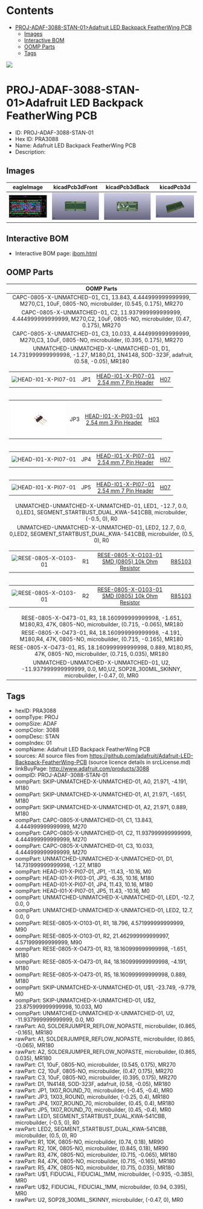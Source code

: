 



Contents
========

* [PROJ-ADAF-3088-STAN-01>Adafruit LED Backpack FeatherWing PCB](#proj-adaf-3088-stan-01adafruit-led-backpack-featherwing-pcb)
	* [Images](#images)
	* [Interactive BOM](#interactive-bom)
	* [OOMP Parts](#oomp-parts)
	* [Tags](#tags)
  
![][im]
# PROJ-ADAF-3088-STAN-01>Adafruit LED Backpack FeatherWing PCB

- ID: PROJ-ADAF-3088-STAN-01
- Hex ID: PRA3088
- Name: Adafruit LED Backpack FeatherWing PCB
- Description: 

## Images
  
  

|eagleImage|kicadPcb3dFront|kicadPcb3dBack|kicadPcb3d|
| :---: | :---: | :---: | :---: |
|[![eagleImage](eagleImage_140.png)](eagleImage_600.png)|[![kicadPcb3dFront](kicadPcb3dFront_140.png)](kicadPcb3dFront_600.png)|[![kicadPcb3dBack](kicadPcb3dBack_140.png)](kicadPcb3dBack_600.png)|[![kicadPcb3d](kicadPcb3d_140.png)](kicadPcb3d_600.png)|

## Interactive BOM

- Interactive BOM page: [ibom.html](kicad/bom/ibom.html)

## OOMP Parts
  

|OOMP Parts|
| :---: |
|CAPC-0805-X-UNMATCHED-01, C1, 13.843, 4.444999999999999, M270,C1, 10uF, 0805-NO, microbuilder, (0.545, 0.175), MR270|
|CAPC-0805-X-UNMATCHED-01, C2, 11.937999999999999, 4.444999999999999, M270,C2, 10uF, 0805-NO, microbuilder, (0.47, 0.175), MR270|
|CAPC-0805-X-UNMATCHED-01, C3, 10.033, 4.444999999999999, M270,C3, 10uF, 0805-NO, microbuilder, (0.395, 0.175), MR270|
|UNMATCHED-UNMATCHED-X-UNMATCHED-01, D1, 14.731999999999998, -1.27, M180,D1, 1N4148, SOD-323F, adafruit, (0.58, -0.05), MR180|
|<table><tr><td>![HEAD-I01-X-PI07-01](https://raw.githubusercontent.com/oomlout/oomlout_OOMP_parts/main/HEAD-I01-X-PI07-01/image_140.jpg)</td><td> JP1</td><td>[HEAD-I01-X-PI07-01<br>2.54 mm 7 Pin Header](https://github.com/oomlout/oomlout_OOMP_parts/tree/main/HEAD-I01-X-PI07-01/)</td><td>[H07](https://github.com/oomlout/oomlout_OOMP_parts/tree/main/HEAD-I01-X-PI07-01/)</td></tr></table>|
|<table><tr><td>![HEAD-I01-X-PI03-01](https://raw.githubusercontent.com/oomlout/oomlout_OOMP_parts/main/HEAD-I01-X-PI03-01/image_140.jpg)</td><td> JP3</td><td>[HEAD-I01-X-PI03-01<br>2.54 mm 3 Pin Header](https://github.com/oomlout/oomlout_OOMP_parts/tree/main/HEAD-I01-X-PI03-01/)</td><td>[H03](https://github.com/oomlout/oomlout_OOMP_parts/tree/main/HEAD-I01-X-PI03-01/)</td></tr></table>|
|<table><tr><td>![HEAD-I01-X-PI07-01](https://raw.githubusercontent.com/oomlout/oomlout_OOMP_parts/main/HEAD-I01-X-PI07-01/image_140.jpg)</td><td> JP4</td><td>[HEAD-I01-X-PI07-01<br>2.54 mm 7 Pin Header](https://github.com/oomlout/oomlout_OOMP_parts/tree/main/HEAD-I01-X-PI07-01/)</td><td>[H07](https://github.com/oomlout/oomlout_OOMP_parts/tree/main/HEAD-I01-X-PI07-01/)</td></tr></table>|
|<table><tr><td>![HEAD-I01-X-PI07-01](https://raw.githubusercontent.com/oomlout/oomlout_OOMP_parts/main/HEAD-I01-X-PI07-01/image_140.jpg)</td><td> JP5</td><td>[HEAD-I01-X-PI07-01<br>2.54 mm 7 Pin Header](https://github.com/oomlout/oomlout_OOMP_parts/tree/main/HEAD-I01-X-PI07-01/)</td><td>[H07](https://github.com/oomlout/oomlout_OOMP_parts/tree/main/HEAD-I01-X-PI07-01/)</td></tr></table>|
|UNMATCHED-UNMATCHED-X-UNMATCHED-01, LED1, -12.7, 0.0, 0,LED1, SEGMENT_STARTBUST_DUAL_KWA-541CBB, microbuilder, (-0.5, 0), R0|
|UNMATCHED-UNMATCHED-X-UNMATCHED-01, LED2, 12.7, 0.0, 0,LED2, SEGMENT_STARTBUST_DUAL_KWA-541CBB, microbuilder, (0.5, 0), R0|
|<table><tr><td>![RESE-0805-X-O103-01](https://raw.githubusercontent.com/oomlout/oomlout_OOMP_parts/main/RESE-0805-X-O103-01/image_140.jpg)</td><td> R1</td><td>[RESE-0805-X-O103-01<br>SMD (0805) 10k Ohm Resistor](https://github.com/oomlout/oomlout_OOMP_parts/tree/main/RESE-0805-X-O103-01/)</td><td>[R85103](https://github.com/oomlout/oomlout_OOMP_parts/tree/main/RESE-0805-X-O103-01/)</td></tr></table>|
|<table><tr><td>![RESE-0805-X-O103-01](https://raw.githubusercontent.com/oomlout/oomlout_OOMP_parts/main/RESE-0805-X-O103-01/image_140.jpg)</td><td> R2</td><td>[RESE-0805-X-O103-01<br>SMD (0805) 10k Ohm Resistor](https://github.com/oomlout/oomlout_OOMP_parts/tree/main/RESE-0805-X-O103-01/)</td><td>[R85103](https://github.com/oomlout/oomlout_OOMP_parts/tree/main/RESE-0805-X-O103-01/)</td></tr></table>|
|RESE-0805-X-O473-01, R3, 18.160999999999998, -1.651, M180,R3, 47K, 0805-NO, microbuilder, (0.715, -0.065), MR180|
|RESE-0805-X-O473-01, R4, 18.160999999999998, -4.191, M180,R4, 47K, 0805-NO, microbuilder, (0.715, -0.165), MR180|
|RESE-0805-X-O473-01, R5, 18.160999999999998, 0.889, M180,R5, 47K, 0805-NO, microbuilder, (0.715, 0.035), MR180|
|UNMATCHED-UNMATCHED-X-UNMATCHED-01, U2, -11.937999999999999, 0.0, M0,U2, SOP28_300MIL_SKINNY, microbuilder, (-0.47, 0), MR0|

## Tags

- hexID: PRA3088
- oompType: PROJ
- oompSize: ADAF
- oompColor: 3088
- oompDesc: STAN
- oompIndex: 01
- oompName: Adafruit LED Backpack FeatherWing PCB
- sources: All source files from https://github.com/adafruit/Adafruit-LED-Backpack-FeatherWing-PCB (source licence details in srcLicense.md)
- linkBuyPage: http://www.adafruit.com/products/3088
- oompID: PROJ-ADAF-3088-STAN-01
- oompPart: SKIP-UNMATCHED-X-UNMATCHED-01, A0, 21.971, -4.191, M180
- oompPart: SKIP-UNMATCHED-X-UNMATCHED-01, A1, 21.971, -1.651, M180
- oompPart: SKIP-UNMATCHED-X-UNMATCHED-01, A2, 21.971, 0.889, M180
- oompPart: CAPC-0805-X-UNMATCHED-01, C1, 13.843, 4.444999999999999, M270
- oompPart: CAPC-0805-X-UNMATCHED-01, C2, 11.937999999999999, 4.444999999999999, M270
- oompPart: CAPC-0805-X-UNMATCHED-01, C3, 10.033, 4.444999999999999, M270
- oompPart: UNMATCHED-UNMATCHED-X-UNMATCHED-01, D1, 14.731999999999998, -1.27, M180
- oompPart: HEAD-I01-X-PI07-01, JP1, -11.43, -10.16, M0
- oompPart: HEAD-I01-X-PI03-01, JP3, -6.35, 10.16, M180
- oompPart: HEAD-I01-X-PI07-01, JP4, 11.43, 10.16, M180
- oompPart: HEAD-I01-X-PI07-01, JP5, 11.43, -10.16, M0
- oompPart: UNMATCHED-UNMATCHED-X-UNMATCHED-01, LED1, -12.7, 0.0, 0
- oompPart: UNMATCHED-UNMATCHED-X-UNMATCHED-01, LED2, 12.7, 0.0, 0
- oompPart: RESE-0805-X-O103-01, R1, 18.796, 4.571999999999999, M90
- oompPart: RESE-0805-X-O103-01, R2, 21.462999999999997, 4.571999999999999, M90
- oompPart: RESE-0805-X-O473-01, R3, 18.160999999999998, -1.651, M180
- oompPart: RESE-0805-X-O473-01, R4, 18.160999999999998, -4.191, M180
- oompPart: RESE-0805-X-O473-01, R5, 18.160999999999998, 0.889, M180
- oompPart: SKIP-UNMATCHED-X-UNMATCHED-01, U$1, -23.749, -9.779, M0
- oompPart: SKIP-UNMATCHED-X-UNMATCHED-01, U$2, 23.875999999999998, 10.033, M0
- oompPart: UNMATCHED-UNMATCHED-X-UNMATCHED-01, U2, -11.937999999999999, 0.0, M0
- rawPart: A0, SOLDERJUMPER_REFLOW_NOPASTE, microbuilder, (0.865, -0.165), MR180
- rawPart: A1, SOLDERJUMPER_REFLOW_NOPASTE, microbuilder, (0.865, -0.065), MR180
- rawPart: A2, SOLDERJUMPER_REFLOW_NOPASTE, microbuilder, (0.865, 0.035), MR180
- rawPart: C1, 10uF, 0805-NO, microbuilder, (0.545, 0.175), MR270
- rawPart: C2, 10uF, 0805-NO, microbuilder, (0.47, 0.175), MR270
- rawPart: C3, 10uF, 0805-NO, microbuilder, (0.395, 0.175), MR270
- rawPart: D1, 1N4148, SOD-323F, adafruit, (0.58, -0.05), MR180
- rawPart: JP1, 1X07_ROUND_70, microbuilder, (-0.45, -0.4), MR0
- rawPart: JP3, 1X03_ROUND, microbuilder, (-0.25, 0.4), MR180
- rawPart: JP4, 1X07_ROUND_70, microbuilder, (0.45, 0.4), MR180
- rawPart: JP5, 1X07_ROUND_70, microbuilder, (0.45, -0.4), MR0
- rawPart: LED1, SEGMENT_STARTBUST_DUAL_KWA-541CBB, microbuilder, (-0.5, 0), R0
- rawPart: LED2, SEGMENT_STARTBUST_DUAL_KWA-541CBB, microbuilder, (0.5, 0), R0
- rawPart: R1, 10K, 0805-NO, microbuilder, (0.74, 0.18), MR90
- rawPart: R2, 10K, 0805-NO, microbuilder, (0.845, 0.18), MR90
- rawPart: R3, 47K, 0805-NO, microbuilder, (0.715, -0.065), MR180
- rawPart: R4, 47K, 0805-NO, microbuilder, (0.715, -0.165), MR180
- rawPart: R5, 47K, 0805-NO, microbuilder, (0.715, 0.035), MR180
- rawPart: U$1, FIDUCIAL, FIDUCIAL_1MM, microbuilder, (-0.935, -0.385), MR0
- rawPart: U$2, FIDUCIAL, FIDUCIAL_1MM, microbuilder, (0.94, 0.395), MR0
- rawPart: U2, SOP28_300MIL_SKINNY, microbuilder, (-0.47, 0), MR0



[im]: kicadPcb3d_450.png
